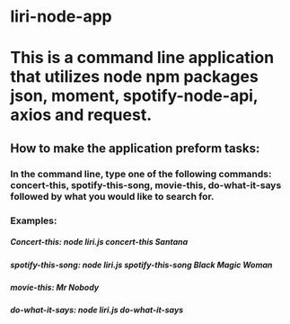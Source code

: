 # liri-node-app

# This is a command line application that utilizes node npm packages json, moment, spotify-node-api, axios and request.

## How to make the application preform tasks: 

### In the command line, type one of the following commands: concert-this, spotify-this-song, movie-this, do-what-it-says followed by what you would like to search for. 

### Examples:

##### Concert-this:  node liri.js concert-this Santana
##### spotify-this-song: node liri.js spotify-this-song Black Magic Woman
##### movie-this: Mr Nobody
##### do-what-it-says: node liri.js do-what-it-says

